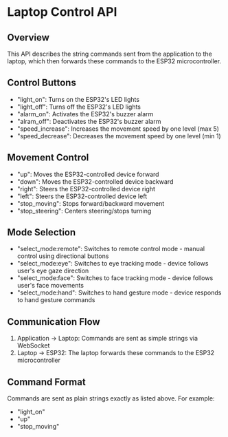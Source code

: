 # Laptop Control API

## Overview
This API describes the string commands sent from the application to the laptop, which then forwards these commands to the ESP32 microcontroller.

## Control Buttons
- "light_on": Turns on the ESP32's LED lights
- "light_off": Turns off the ESP32's LED lights
- "alarm_on": Activates the ESP32's buzzer alarm
- "alram_off": Deactivates the ESP32's buzzer alarm
- "speed_increase": Increases the movement speed by one level (max 5)
- "speed_decrease": Decreases the movement speed by one level (min 1)

## Movement Control
- "up": Moves the ESP32-controlled device forward
- "down": Moves the ESP32-controlled device backward
- "right": Steers the ESP32-controlled device right
- "left": Steers the ESP32-controlled device left
- "stop_moving": Stops forward/backward movement
- "stop_steering": Centers steering/stops turning

## Mode Selection
- "select_mode:remote": Switches to remote control mode - manual control using directional buttons
- "select_mode:eye": Switches to eye tracking mode - device follows user's eye gaze direction
- "select_mode:face": Switches to face tracking mode - device follows user's face movements
- "select_mode:hand": Switches to hand gesture mode - device responds to hand gesture commands

## Communication Flow
1. Application → Laptop: Commands are sent as simple strings via WebSocket
2. Laptop → ESP32: The laptop forwards these commands to the ESP32 microcontroller

## Command Format
Commands are sent as plain strings exactly as listed above. For example:
- "light_on"
- "up"
- "stop_moving"
